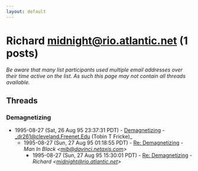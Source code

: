 ```yaml
---
layout: default
---
```


# Richard <midnight@rio.atlantic.net> (1 posts)

_Be aware that many list participants used multiple email addresses over their time active on the list. As such this page may not contain all threads available._

## Threads

### Demagnetizing
+ 1995-08-27 (Sat, 26 Aug 95 23:37:31 PDT) - [Demagnetizing](/archive/1995/08/12ff94c3aa92532a85b863aaa128801925e24ea7463251c15cdf803e6b53c40e) - _dr261@cleveland.Freenet.Edu (Tobin T Fricke)_
  + 1995-08-27 (Sun, 27 Aug 95 01:18:55 PDT) - [Re: Demagnetizing](/archive/1995/08/a5c23186a142a49db82ebaa8cfc87f2415bcdc154da4fada2bcc9a5f5d0494df) - _Man In Black \<mib@davinci.netaxis.com\>_
    + 1995-08-27 (Sun, 27 Aug 95 15:30:01 PDT) - [Re: Demagnetizing](/archive/1995/08/895f4f055f0181f5447b469fbddda383568ed360e1deb763f33b0956ca915cea) - _Richard \<midnight@rio.atlantic.net\>_

